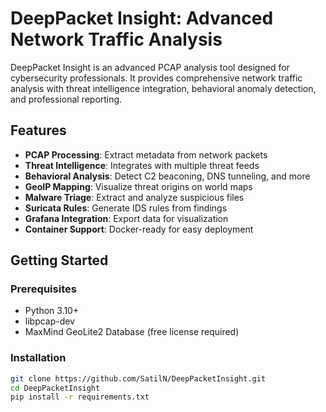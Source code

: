 # DeepPacket Insight: Advanced Network Traffic Analysis

DeepPacket Insight is an advanced PCAP analysis tool designed for cybersecurity professionals. It provides comprehensive network traffic analysis with threat intelligence integration, behavioral anomaly detection, and professional reporting.

## Features

- **PCAP Processing**: Extract metadata from network packets
- **Threat Intelligence**: Integrates with multiple threat feeds
- **Behavioral Analysis**: Detect C2 beaconing, DNS tunneling, and more
- **GeoIP Mapping**: Visualize threat origins on world maps
- **Malware Triage**: Extract and analyze suspicious files
- **Suricata Rules**: Generate IDS rules from findings
- **Grafana Integration**: Export data for visualization
- **Container Support**: Docker-ready for easy deployment

## Getting Started

### Prerequisites
- Python 3.10+
- libpcap-dev
- MaxMind GeoLite2 Database (free license required)

### Installation
```bash
git clone https://github.com/SatilN/DeepPacketInsight.git
cd DeepPacketInsight
pip install -r requirements.txt
